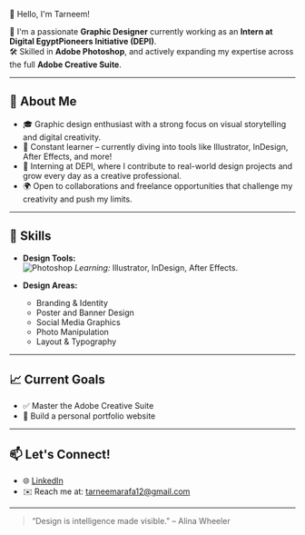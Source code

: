  👋 Hello, I'm Tarneem!

🎨 I'm a passionate **Graphic Designer** currently working as an **Intern at Digital EgyptPioneers Initiative (DEPI)**.  
🛠️ Skilled in **Adobe Photoshop**, and actively expanding my expertise across the full **Adobe Creative Suite**.

---

## 🚀 About Me

- 🎓 Graphic design enthusiast with a strong focus on visual storytelling and digital creativity.
- 🧠 Constant learner – currently diving into tools like Illustrator, InDesign, After Effects, and more!
- 💼 Interning at DEPI, where I contribute to real-world design projects and grow every day as a creative professional.
- 🌍 Open to collaborations and freelance opportunities that challenge my creativity and push my limits.

---

## 🎯 Skills

- **Design Tools:**  
  ![Photoshop]([https://img.shields.io/badge/-Photoshop-31A8FF?logo=adobe-photoshop&logoColor=white&style=flat-square](https://freepnglogo.com/images/all_img/adobe-photoshop-logo-2528.png))  
  _Learning:_ Illustrator, InDesign, After Effects.

- **Design Areas:**  
  - Branding & Identity  
  - Poster and Banner Design  
  - Social Media Graphics  
  - Photo Manipulation  
  - Layout & Typography

---

## 📈 Current Goals

- ✅ Master the Adobe Creative Suite    
- 🌱 Build a personal portfolio website  

---

## 📫 Let's Connect!

- 🌐 [LinkedIn](https://linkedin.com/in/tarneem-arafa)  
- ✉️ Reach me at: tarneemarafa12@gmail.com

---

> “Design is intelligence made visible.” – Alina Wheeler

